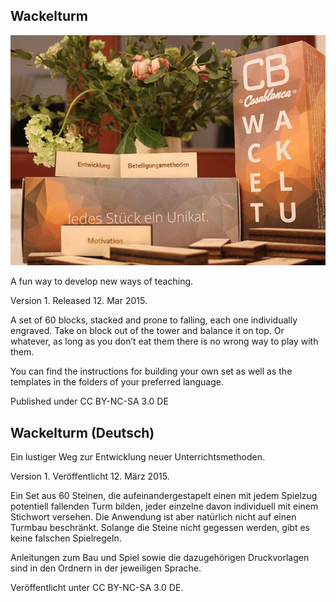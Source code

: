 Wackelturm
----------

![Wackelturm](https://raw.githubusercontent.com/edgar-b/Wackelturm/master/img/header.jpg)

A fun way to develop new ways of teaching.

Version 1. Released 12. Mar 2015.

A set of 60 blocks, stacked and prone to falling, each one individually engraved. Take on block out of the tower and balance it on top. Or whatever, as long as you don’t eat them there is no wrong way to play with them.

You can find the instructions for building your own set as well as the templates in the folders of your preferred language.

Published under CC BY-NC-SA 3.0 DE

Wackelturm (Deutsch)
--------------------

Ein lustiger Weg zur Entwicklung neuer Unterrichtsmethoden.

Version 1. Veröffentlicht 12. März 2015.

Ein Set aus 60 Steinen, die aufeinandergestapelt einen mit jedem Spielzug potentiell fallenden Turm bilden, jeder einzelne davon individuell mit einem Stichwort versehen. Die Anwendung ist aber natürlich nicht auf einen Turmbau beschränkt. Solange die Steine nicht gegessen werden, gibt es keine falschen Spielregeln.

Anleitungen zum Bau und Spiel sowie die dazugehörigen Druckvorlagen sind in den Ordnern in der jeweiligen Sprache.

Veröffentlicht unter CC BY-NC-SA 3.0 DE.